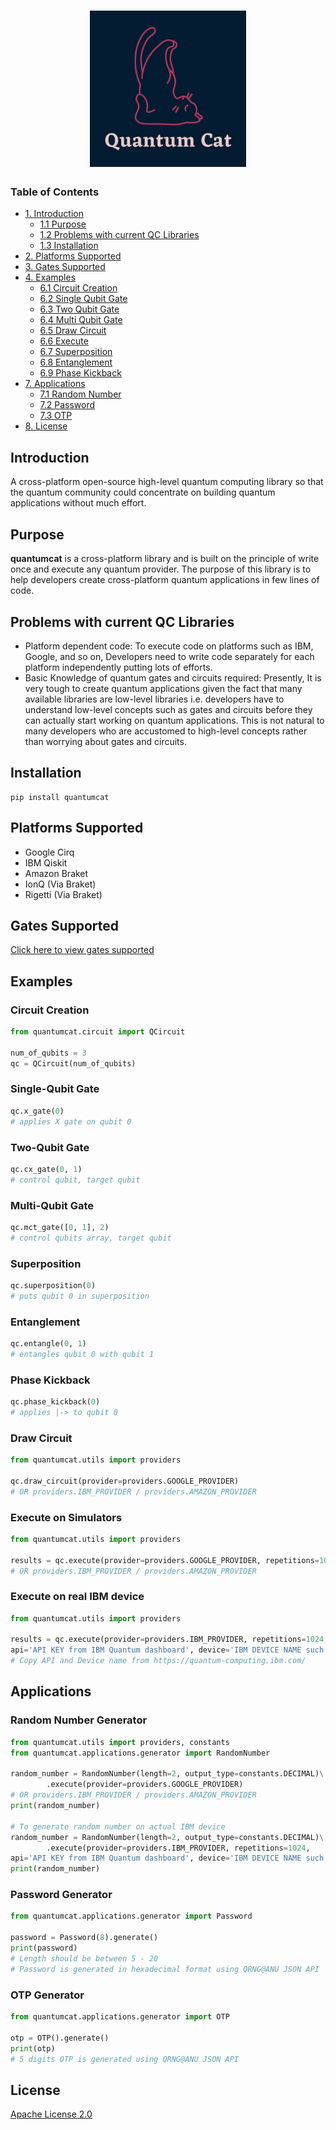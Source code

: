 <h1 align="center">
  <img src="https://github.com/artificial-brain/quantumcat/blob/assets/quantumcat/logo/quantum_cat_logo.jpg?raw=true" alt="Quantum Cat Logo" width="250" height="250" />
</h1>


### Table of Contents

- [1. Introduction](#introduction)
  * [1.1 Purpose](#purpose)
  * [1.2 Problems with current QC Libraries](#problems-with-current-qc-libraries)
  * [1.3 Installation](#installation)
- [2. Platforms Supported](#platforms-supported)
- [3. Gates Supported](#gates-supported)
- [4. Examples](#examples)
  * [6.1 Circuit Creation](#circuit-creation)
  * [6.2 Single Qubit Gate](#single-qubit-gate)
  * [6.3 Two Qubit Gate](#two-qubit-gate)
  * [6.4 Multi Qubit Gate](#multi-qubit-gate)
  * [6.5 Draw Circuit](#draw-circuit)
  * [6.6 Execute](#execute)
  * [6.7 Superposition](#superposition)
  * [6.8 Entanglement](#entanglement)
  * [6.9 Phase Kickback](#phase-kickback)
- [7. Applications](#applications)
   * [7.1 Random Number](#random-number)
   * [7.2 Password](#password)
   * [7.3 OTP](#otp)
- [8. License](#license)


## Introduction
A cross-platform open-source high-level quantum computing library so that the quantum community could concentrate on building quantum applications without much effort.
## Purpose
**quantumcat** is a cross-platform library and is built on the principle of write once and execute any quantum provider. The purpose of this library is to help developers create cross-platform quantum applications in few lines of code.
## Problems with current QC Libraries
* Platform dependent code:
To execute code on platforms such as IBM, Google, and so on, Developers need to write code separately for each platform independently putting lots of efforts.
* Basic Knowledge of quantum gates and circuits required:
  Presently, It is very tough to create quantum applications given the fact that many available libraries are low-level libraries i.e. developers have to understand low-level concepts such as gates and circuits before they can actually start working on quantum applications. This is not natural to many developers who are accustomed to high-level concepts rather than worrying about gates and circuits.
## Installation
```shell
pip install quantumcat
```
## Platforms Supported
* Google Cirq
* IBM Qiskit
* Amazon Braket
* IonQ (Via Braket)
* Rigetti (Via Braket)
## Gates Supported
[Click here to view gates supported](https://sheet.zoho.com/sheet/published/nvlfe4b782cabaa524276ab9a44e270d800b2?mode=html)

## Examples
### Circuit Creation
```python
from quantumcat.circuit import QCircuit

num_of_qubits = 3
qc = QCircuit(num_of_qubits)
```
### Single-Qubit Gate
```python
qc.x_gate(0) 
# applies X gate on qubit 0
```
### Two-Qubit Gate
```python
qc.cx_gate(0, 1) 
# control qubit, target qubit
```
### Multi-Qubit Gate
```python
qc.mct_gate([0, 1], 2) 
# control qubits array, target qubit
```
### Superposition
```python
qc.superposition(0) 
# puts qubit 0 in superposition
```
### Entanglement
```python
qc.entangle(0, 1) 
# entangles qubit 0 with qubit 1
```
### Phase Kickback
```python
qc.phase_kickback(0) 
# applies |-> to qubit 0
```
### Draw Circuit
```python
from quantumcat.utils import providers

qc.draw_circuit(provider=providers.GOOGLE_PROVIDER) 
# OR providers.IBM_PROVIDER / providers.AMAZON_PROVIDER 
```
### Execute on Simulators
```python
from quantumcat.utils import providers

results = qc.execute(provider=providers.GOOGLE_PROVIDER, repetitions=1024) 
# OR providers.IBM_PROVIDER / providers.AMAZON_PROVIDER
```
### Execute on real IBM device
```python
from quantumcat.utils import providers

results = qc.execute(provider=providers.IBM_PROVIDER, repetitions=1024, 
api='API KEY from IBM Quantum dashboard', device='IBM DEVICE NAME such as ibmq_manila or ibmq_quito')
# Copy API and Device name from https://quantum-computing.ibm.com/
```

## Applications
### Random Number Generator
```python
from quantumcat.utils import providers, constants
from quantumcat.applications.generator import RandomNumber

random_number = RandomNumber(length=2, output_type=constants.DECIMAL)\
        .execute(provider=providers.GOOGLE_PROVIDER)
# OR providers.IBM_PROVIDER / providers.AMAZON_PROVIDER
print(random_number)

# To generate random number on actual IBM device
random_number = RandomNumber(length=2, output_type=constants.DECIMAL)\
        .execute(provider=providers.IBM_PROVIDER, repetitions=1024, 
api='API KEY from IBM Quantum dashboard', device='IBM DEVICE NAME such as ibmq_manila or ibmq_quito')
print(random_number)
```
### Password Generator
```python
from quantumcat.applications.generator import Password

password = Password(8).generate()
print(password)
# Length should be between 5 - 20
# Password is generated in hexadecimal format using QRNG@ANU JSON API
```
### OTP Generator
```python
from quantumcat.applications.generator import OTP

otp = OTP().generate()
print(otp)
# 5 digits OTP is generated using QRNG@ANU JSON API
```

## License

[Apache License 2.0](LICENSE.txt)
